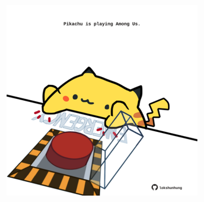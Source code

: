 <!-- built at 12/09/2021, 10:02:13 UTC -->
<p align="center">
  <img width="500" height="500" src="./ReadmeImage.svg">
</p>
